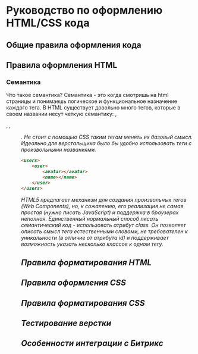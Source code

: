 # Руководство по оформлению HTML/CSS кода

## Общие правила оформления кода

## Правила оформления HTML

### Семантика

Что такое семантика? Семантика - это когда смотришь на html страницы и понимаешь логическое и функциональное назначение каждого тега.
В HTML существует довольно много тегов, которые в своем названии несут четкую семантику: <a>, <p>, <i>, <menu>. Не стоит с помощью CSS таким тегам менять их базовый смысл.
Идеально для верстальщика было бы удобно использовать теги с произвольными названиями.

```html
<users>
	<user>
		<avatar></avatar>
		<name></name>
	</user>
</users>
```

HTML5 предлагает механизм для создания произвольных тегов (Web Components), но, к сожалению, его реализация не самая простая (нужно писать JavaScript) и поддержка в браузерах неполная.
Единственный нормальный способ писать семантический код - использовать атрибут class. Он позволяет описать смысл тега естественными словами, не требователен к уникальности (в отличие от атрибута id) и поддерживает возможность указать несколько классов к одном тегу.

## Правила форматирования HTML

## Правила оформления CSS

## Правила форматирования CSS

## Тестирование верстки

## Особенности интеграции с Битрикс